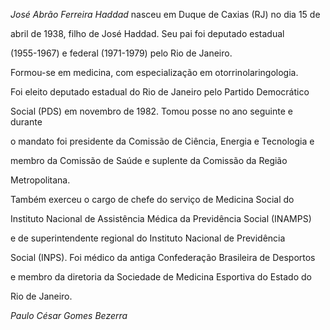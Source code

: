 

*José Abrão Ferreira Haddad* nasceu em Duque de Caxias (RJ) no dia 15 de

abril de 1938, filho de José Haddad. Seu pai foi deputado estadual

(1955-1967) e federal (1971-1979) pelo Rio de Janeiro.



Formou-se em medicina, com especialização em otorrinolaringologia.



Foi eleito deputado estadual do Rio de Janeiro pelo Partido Democrático

Social (PDS) em novembro de 1982. Tomou posse no ano seguinte e durante

o mandato foi presidente da Comissão de Ciência, Energia e Tecnologia e

membro da Comissão de Saúde e suplente da Comissão da Região

Metropolitana.



Também exerceu o cargo de chefe do serviço de Medicina Social do

Instituto Nacional de Assistência Médica da Previdência Social (INAMPS)

e de superintendente regional do Instituto Nacional de Previdência

Social (INPS). Foi médico da antiga Confederação Brasileira de Desportos

e membro da diretoria da Sociedade de Medicina Esportiva do Estado do

Rio de Janeiro.



*Paulo César Gomes Bezerra*



